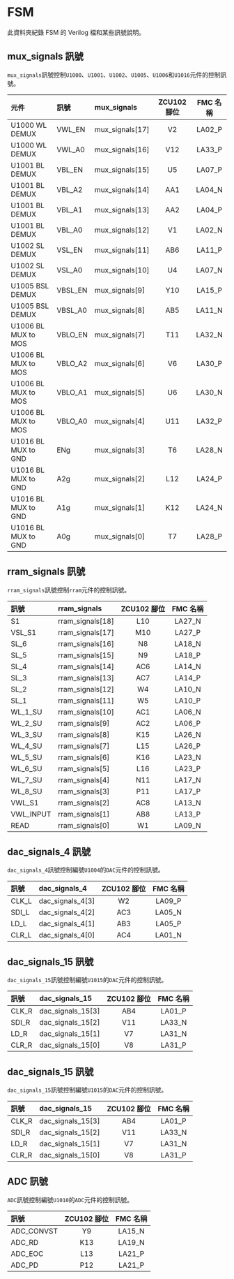 # FSM  
此資料夾紀錄 FSM 的 Verilog 檔和某些訊號說明。  
  
## mux_signals 訊號  
`mux_signals`訊號控制`U1000`、`U1001`、`U1002`、`U1005`、`U1006`和`U1016`元件的控制訊號。  
  
|元件|訊號|mux_signals|ZCU102 腳位|FMC 名稱|
|:---|:---|:---|:--:|:--:|
|U1000 WL DEMUX|VWL_EN|mux_signals[17]|V2|LA02_P|
|U1000 WL DEMUX|VWL_A0|mux_signals[16]|V12|LA33_P|
|U1001 BL DEMUX|VBL_EN|mux_signals[15]|U5|LA07_P|
|U1001 BL DEMUX|VBL_A2|mux_signals[14]|AA1|LA04_N|
|U1001 BL DEMUX|VBL_A1|mux_signals[13]|AA2|LA04_P|
|U1001 BL DEMUX|VBL_A0|mux_signals[12]|V1|LA02_N|
|U1002 SL DEMUX|VSL_EN|mux_signals[11]|AB6|LA11_P|
|U1002 SL DEMUX|VSL_A0|mux_signals[10]|U4|LA07_N|
|U1005 BSL DEMUX|VBSL_EN|mux_signals[9]|Y10|LA15_P|
|U1005 BSL DEMUX|VBSL_A0|mux_signals[8]|AB5|LA11_N|
|U1006 BL MUX to MOS|VBLO_EN|mux_signals[7]|T11|LA32_N|
|U1006 BL MUX to MOS|VBLO_A2|mux_signals[6]|V6|LA30_P|
|U1006 BL MUX to MOS|VBLO_A1|mux_signals[5]|U6|LA30_N|
|U1006 BL MUX to MOS|VBLO_A0|mux_signals[4]|U11|LA32_P|
|U1016 BL MUX to GND|ENg|mux_signals[3]|T6|LA28_N|
|U1016 BL MUX to GND|A2g|mux_signals[2]|L12|LA24_P|
|U1016 BL MUX to GND|A1g|mux_signals[1]|K12|LA24_N|
|U1016 BL MUX to GND|A0g|mux_signals[0]|T7|LA28_P|
  
## rram_signals 訊號  
`rram_signals`訊號控制`rram`元件的控制訊號。  
  
|訊號|rram_signals|ZCU102 腳位|FMC 名稱|
|:---|:---|:--:|:--:|
|S1|rram_signals[18]|L10|LA27_N|
|VSL_S1|rram_signals[17]|M10|LA27_P|
|SL_6|rram_signals[16]|N8|LA18_N|
|SL_5|rram_signals[15]|N9|LA18_P|
|SL_4|rram_signals[14]|AC6|LA14_N|
|SL_3|rram_signals[13]|AC7|LA14_P|
|SL_2|rram_signals[12]|W4|LA10_N|
|SL_1|rram_signals[11]|W5|LA10_P|
|WL_1_SU|rram_signals[10]|AC1|LA06_N|
|WL_2_SU|rram_signals[9]|AC2|LA06_P|
|WL_3_SU|rram_signals[8]|K15|LA26_N|
|WL_4_SU|rram_signals[7]|L15|LA26_P|
|WL_5_SU|rram_signals[6]|K16|LA23_N|
|WL_6_SU|rram_signals[5]|L16|LA23_P|
|WL_7_SU|rram_signals[4]|N11|LA17_N|
|WL_8_SU|rram_signals[3]|P11|LA17_P|
|VWL_S1|rram_signals[2]|AC8|LA13_N|
|VWL_INPUT|rram_signals[1]|AB8|LA13_P|
|READ|rram_signals[0]|W1|LA09_N|
  
## dac_signals_4 訊號  
`dac_signals_4`訊號控制編號`U1004`的`DAC`元件的控制訊號。  
  
|訊號|dac_signals_4|ZCU102 腳位|FMC 名稱|
|:---|:---|:--:|:--:|
|CLK_L|dac_signals_4[3]|W2|LA09_P|
|SDI_L|dac_signals_4[2]|AC3|LA05_N|
|LD_L|dac_signals_4[1]|AB3|LA05_P|
|CLR_L|dac_signals_4[0]|AC4|LA01_N|
  
## dac_signals_15 訊號  
`dac_signals_15`訊號控制編號`U1015`的`DAC`元件的控制訊號。  
  
|訊號|dac_signals_15|ZCU102 腳位|FMC 名稱|
|:---|:---|:--:|:--:|
|CLK_R|dac_signals_15[3]|AB4|LA01_P|
|SDI_R|dac_signals_15[2]|V11|LA33_N|
|LD_R|dac_signals_15[1]|V7|LA31_N|
|CLR_R|dac_signals_15[0]|V8|LA31_P|
  
## dac_signals_15 訊號  
`dac_signals_15`訊號控制編號`U1015`的`DAC`元件的控制訊號。  
  
|訊號|dac_signals_15|ZCU102 腳位|FMC 名稱|
|:---|:---|:--:|:--:|
|CLK_R|dac_signals_15[3]|AB4|LA01_P|
|SDI_R|dac_signals_15[2]|V11|LA33_N|
|LD_R|dac_signals_15[1]|V7|LA31_N|
|CLR_R|dac_signals_15[0]|V8|LA31_P|
  
## ADC 訊號  
`ADC`訊號控制編號`U1010`的`ADC`元件的控制訊號。  
  
|訊號|ZCU102 腳位|FMC 名稱|
|:---|:--:|:--:|
|ADC_CONVST|Y9|LA15_N|
|ADC_RD|K13|LA19_N|
|ADC_EOC|L13|LA21_P|
|ADC_PD|P12|LA21_P|